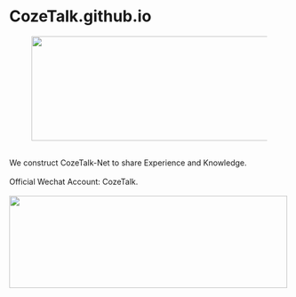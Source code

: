 # CozeTalk.github.io
<figure data-type="image" tabindex="1"><img src="https://padfoot-zhou.github.io/CozeTalk.github.io//post-images/1627442608685.png" width="500" height="188" alt="" loading="lazy"></figure>
<br>
We construct CozeTalk-Net to share Experience and Knowledge.
<br>
<br>
Official Wechat Account: CozeTalk.  
<br>
<br>
<img src="https://padfoot-zhou.github.io/CozeTalk.github.io//post-images/1627450810556.png" width="500" height="166" alt="" loading="lazy">
